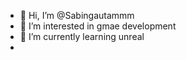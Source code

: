 - 👋 Hi, I’m @Sabingautammm
- 👀 I’m interested in gmae development
- 🌱 I’m currently learning unreal
- 

<!---
Sabingautammm/Sabingautammm is a ✨ special ✨ repository because its `README.md` (this file) appears on your GitHub profile.
You can click the Preview link to take a look at your changes.
--->
